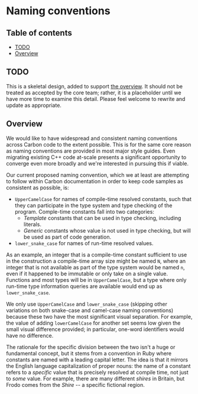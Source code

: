 # Naming conventions

<!--
Part of the Carbon Language project, under the Apache License v2.0 with LLVM
Exceptions. See /LICENSE for license information.
SPDX-License-Identifier: Apache-2.0 WITH LLVM-exception
-->

## Table of contents

<!-- toc -->

-   [TODO](#todo)
-   [Overview](#overview)

<!-- tocstop -->

## TODO

This is a skeletal design, added to support [the overview](README.md). It should
not be treated as accepted by the core team; rather, it is a placeholder until
we have more time to examine this detail. Please feel welcome to rewrite and
update as appropriate.

## Overview

We would like to have widespread and consistent naming conventions across Carbon
code to the extent possible. This is for the same core reason as naming
conventions are provided in most major style guides. Even migrating existing C++
code at-scale presents a significant opportunity to converge even more broadly
and we're interested in pursuing this if viable.

Our current proposed naming convention, which we at least are attempting to
follow within Carbon documentation in order to keep code samples as consistent
as possible, is:

-   `UpperCamelCase` for names of compile-time resolved constants, such that
    they can participate in the type system and type checking of the program.
    Comple-time constants fall into two categories:
    -   _Template_ constants that can be used in type checking, including
        literals.
    -   _Generic_ constants whose value is not used in type checking, but will
        be used as part of code generation.
-   `lower_snake_case` for names of run-time resolved values.

As an example, an integer that is a compile-time constant sufficient to use in
the construction a compile-time array size might be named `N`, where an integer
that is not available as part of the type system would be named `n`, even if it
happened to be immutable or only take on a single value. Functions and most
types will be in `UpperCamelCase`, but a type where only run-time type
information queries are available would end up as `lower_snake_case`.

We only use `UpperCamelCase` and `lower_snake_case` (skipping other variations
on both snake-case and camel-case naming conventions) because these two have the
most significant visual separation. For example, the value of adding
`lowerCamelCase` for another set seems low given the small visual difference
provided; in particular, one-word identifiers would have no difference.

The rationale for the specific division between the two isn't a huge or
fundamental concept, but it stems from a convention in Ruby where constants are
named with a leading capital letter. The idea is that it mirrors the English
language capitalization of proper nouns: the name of a constant refers to a
_specific_ value that is precisely resolved at compile time, not just to _some_
value. For example, there are many different _shires_ in Britain, but Frodo
comes from the _Shire_ -- a specific fictional region.
